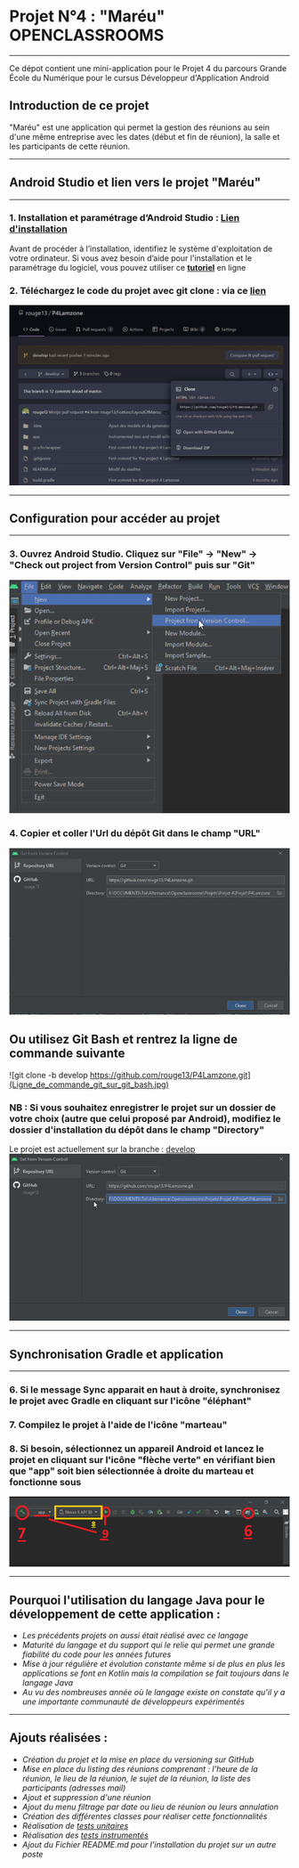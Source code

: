 # **Projet N°4 : "Maréu" OPENCLASSROOMS**
_________________________________________________________________________________________________________________

Ce dépot contient une mini-application pour le Projet 4 du parcours Grande École du Numérique pour le cursus Développeur d'Application Android

## Introduction de ce projet

"Maréu" est une application qui permet la gestion des réunions au sein d'une même entreprise avec les dates (début et fin de réunion), la salle et les participants de cette réunion.
_________________________________________________________________________________________________________________

## Android Studio et lien vers le projet **"Maréu"**
_________________________________________________________________________________________________________________
### 1. Installation et paramétrage d’Android Studio :  **[Lien d'installation](https://developer.android.com/studio)**
Avant de procéder à l’installation, identifiez le système d'exploitation de votre ordinateur. Si vous avez besoin d’aide pour l'installation et le paramétrage du logiciel, vous pouvez utiliser ce **[tutoriel](https://www.tutorialspoint.com/android/android_studio.htm)** en ligne

### 2. Téléchargez le code du projet avec git clone : **via ce [lien](https://github.com/rouge13/P4Lamzone/tree/develop)**
![Clone_P4_Mareu.JPG](Clone_P4_Mareu.JPG)
_________________________________________________________________________________________________________________

## Configuration pour accéder au projet
_________________________________________________________________________________________________________________

### 3. Ouvrez Android Studio. Cliquez sur "File" -> "New" -> "Check out project from Version Control" puis sur "Git"
![Check_out_project_from_version_control.jpg](Check_out_project_from_version_control.jpg)

### 4. Copier et coller l'Url du dépôt Git dans le champ "URL"
![Copier_coller_URL.JPG](Copier_coller_URL.JPG)

## Ou utilisez Git Bash et rentrez la ligne de commande suivante
![git clone -b develop https://github.com/rouge13/P4Lamzone.git](Ligne_de_commande_git_sur_git_bash.jpg)

###  NB : Si vous souhaitez enregistrer le projet sur un dossier de votre choix (autre que celui proposé par Android), modifiez le dossier d'installation du dépôt dans le champ "Directory"
Le projet est actuellement sur la branche : [develop](Branche_actuelle.jpg)
![Saisir_emplacement.JPG](Saisir_emplacement.JPG)

_________________________________________________________________________________________________________________

## Synchronisation Gradle et application
_________________________________________________________________________________________________________________

### 6. Si le message Sync apparait en haut à droite, synchronisez le projet avec Gradle en cliquant sur l'icône "éléphant"

### 7. Compilez le projet à l'aide de l'icône "marteau"

### 8. Si besoin, sélectionnez un appareil Android et lancez le projet en cliquant sur l'icône "flèche verte" en vérifiant bien que "app" soit bien sélectionnée à droite du marteau et fonctionne sous 

![Etape_6_7_8_9_lancement_application.png](Etape_6_7_8_9_lancement_application.png)


_________________________________________________________________________________________________________________

## Pourquoi l'utilisation du langage Java pour le développement de cette application :

- *Les précédents projets on aussi était réalisé avec ce langage*
- *Maturité du langage et du support qui le relie qui permet une grande fiabilité du code pour les années futures*
- *Mise à jour régulière et évolution constante même si de plus en plus les applications se font en Kotlin mais la compilation se fait toujours dans le langage Java*
- *Au vu des nombreuses année où le langage existe on constate qu'il y a une importante communauté de développeurs expérimentés*

_________________________________________________________________________________________________________________

## Ajouts réalisées : 

- *Création du projet et la mise en place du versioning sur GitHub*
- *Mise en place du listing des réunions comprenant : l’heure de la réunion, le lieu de la réunion, le sujet de la réunion, la liste des participants (adresses mail)*
- *Ajout et suppression d'une réunion*
- *Ajout du menu filtrage par date ou lieu de réunion ou leurs annulation*
- *Création des différentes classes pour réaliser cette fonctionnalités*
- *Réalisation de [tests unitaires](https://github.com/rouge13/P4Lamzone/blob/develop/Test%20Results%20-%20MareuServiceTest.html)*
- *Réalisation des [tests instrumentés](https://github.com/rouge13/P4Lamzone/blob/develop/Test%20Results%20-%20ProjectActivitiesTest.html)*
- *Ajout du Fichier README.md pour l'installation du projet sur un autre poste*





















